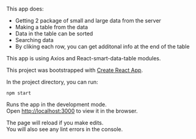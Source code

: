 This app does:
- Getting 2 package of small and large data from the server
- Making a table from the data
- Data in the table can be sorted
- Searching data
- By cliking each row, you can get additonal info at the end of the table

This app is using Axios and React-smart-data-table modules.

This project was bootstrapped with [Create React App](https://github.com/facebook/create-react-app).

In the project directory, you can run:

 `npm start`

Runs the app in the development mode.<br>
Open [http://localhost:3000](http://localhost:3000) to view it in the browser.

The page will reload if you make edits.<br>
You will also see any lint errors in the console.


